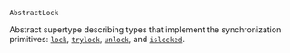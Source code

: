 ```
AbstractLock
```

Abstract supertype describing types that implement the synchronization primitives: [`lock`](@ref), [`trylock`](@ref), [`unlock`](@ref), and [`islocked`](@ref).
